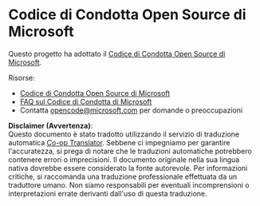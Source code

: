 <!--
CO_OP_TRANSLATOR_METADATA:
{
  "original_hash": "b0a9b4cccd918195f58224d5793da1a6",
  "translation_date": "2025-08-25T20:58:44+00:00",
  "source_file": "CODE_OF_CONDUCT.md",
  "language_code": "it"
}
-->
# Codice di Condotta Open Source di Microsoft

Questo progetto ha adottato il [Codice di Condotta Open Source di Microsoft](https://opensource.microsoft.com/codeofconduct/?WT.mc_id=academic-77807-sagibbon).

Risorse:

- [Codice di Condotta Open Source di Microsoft](https://opensource.microsoft.com/codeofconduct/?WT.mc_id=academic-77807-sagibbon)
- [FAQ sul Codice di Condotta di Microsoft](https://opensource.microsoft.com/codeofconduct/faq/?WT.mc_id=academic-77807-sagibbon)
- Contatta [opencode@microsoft.com](mailto:opencode@microsoft.com) per domande o preoccupazioni

**Disclaimer (Avvertenza)**:  
Questo documento è stato tradotto utilizzando il servizio di traduzione automatica [Co-op Translator](https://github.com/Azure/co-op-translator). Sebbene ci impegniamo per garantire l'accuratezza, si prega di notare che le traduzioni automatiche potrebbero contenere errori o imprecisioni. Il documento originale nella sua lingua nativa dovrebbe essere considerato la fonte autorevole. Per informazioni critiche, si raccomanda una traduzione professionale effettuata da un traduttore umano. Non siamo responsabili per eventuali incomprensioni o interpretazioni errate derivanti dall'uso di questa traduzione.